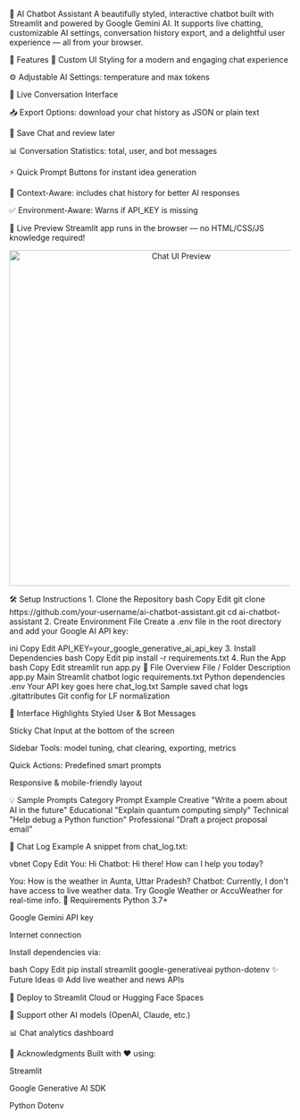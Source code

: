 🤖 AI Chatbot Assistant
A beautifully styled, interactive chatbot built with Streamlit and powered by Google Gemini AI. It supports live chatting, customizable AI settings, conversation history export, and a delightful user experience — all from your browser.

📌 Features
🌈 Custom UI Styling for a modern and engaging chat experience

⚙️ Adjustable AI Settings: temperature and max tokens

💬 Live Conversation Interface

📥 Export Options: download your chat history as JSON or plain text

💾 Save Chat and review later

📊 Conversation Statistics: total, user, and bot messages

⚡ Quick Prompt Buttons for instant idea generation

🧠 Context-Aware: includes chat history for better AI responses

✅ Environment-Aware: Warns if API_KEY is missing

🚀 Live Preview
Streamlit app runs in the browser — no HTML/CSS/JS knowledge required!

<p align="center"> <img src="https://user-images.githubusercontent.com/placeholder/ai-chat-preview.png" width="600" alt="Chat UI Preview"/> </p>
🛠️ Setup Instructions
1. Clone the Repository
bash
Copy
Edit
git clone https://github.com/your-username/ai-chatbot-assistant.git
cd ai-chatbot-assistant
2. Create Environment File
Create a .env file in the root directory and add your Google AI API key:

ini
Copy
Edit
API_KEY=your_google_generative_ai_api_key
3. Install Dependencies
bash
Copy
Edit
pip install -r requirements.txt
4. Run the App
bash
Copy
Edit
streamlit run app.py
📂 File Overview
File / Folder	Description
app.py	Main Streamlit chatbot logic
requirements.txt	Python dependencies
.env	Your API key goes here
chat_log.txt	Sample saved chat logs
.gitattributes	Git config for LF normalization

🎨 Interface Highlights
Styled User & Bot Messages

Sticky Chat Input at the bottom of the screen

Sidebar Tools: model tuning, chat clearing, exporting, metrics

Quick Actions: Predefined smart prompts

Responsive & mobile-friendly layout

💡 Sample Prompts
Category	Prompt Example
Creative	"Write a poem about AI in the future"
Educational	"Explain quantum computing simply"
Technical	"Help debug a Python function"
Professional	"Draft a project proposal email"

🧪 Chat Log Example
A snippet from chat_log.txt:

vbnet
Copy
Edit
You: Hi
Chatbot: Hi there! How can I help you today?

You: How is the weather in Aunta, Uttar Pradesh?
Chatbot: Currently, I don't have access to live weather data. Try Google Weather or AccuWeather for real-time info.
📌 Requirements
Python 3.7+

Google Gemini API key

Internet connection

Install dependencies via:

bash
Copy
Edit
pip install streamlit google-generativeai python-dotenv
✨ Future Ideas
🌐 Add live weather and news APIs

📲 Deploy to Streamlit Cloud or Hugging Face Spaces

🧠 Support other AI models (OpenAI, Claude, etc.)

📊 Chat analytics dashboard

🙌 Acknowledgments
Built with ❤️ using:

Streamlit

Google Generative AI SDK

Python Dotenv